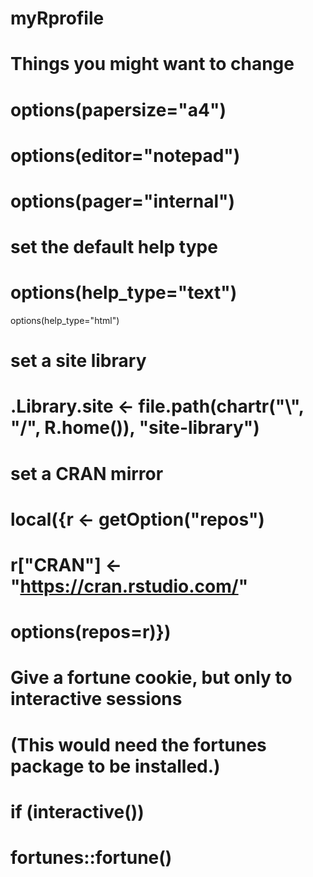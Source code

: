 # myRprofile

# Things you might want to change

# options(papersize="a4")
# options(editor="notepad")
# options(pager="internal")

# set the default help type
# options(help_type="text")
  options(help_type="html")

# set a site library
# .Library.site <- file.path(chartr("\\", "/", R.home()), "site-library")

# set a CRAN mirror
# local({r <- getOption("repos")
#       r["CRAN"] <- "https://cran.rstudio.com/"
#       options(repos=r)})

# Give a fortune cookie, but only to interactive sessions
# (This would need the fortunes package to be installed.)
#  if (interactive()) 
#    fortunes::fortune()
